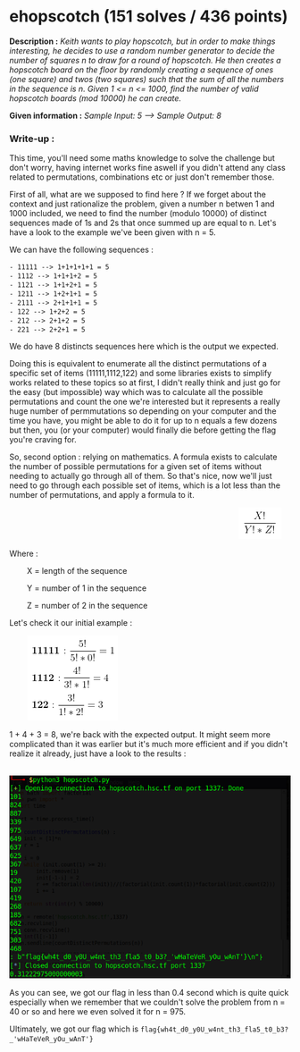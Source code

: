 # ehopscotch (151 solves / 436 points)
**Description :** *Keith wants to play hopscotch, but in order to make things interesting, he decides to use a random number generator to decide the number of squares n to draw for a round of hopscotch. He then creates a hopscotch board on the floor by randomly creating a sequence of ones (one square) and twos (two squares) such that the sum of all the numbers in the sequence is n. Given 1 <= n <= 1000, find the number of valid hopscotch boards (mod 10000) he can create.*

**Given information :** *Sample Input: 5 --> Sample Output: 8*

### Write-up :
This time, you'll need some maths knowledge to solve the challenge but don't worry, having internet works fine aswell if you didn't attend any class related to permutations, combinations etc or just don't remember those.

First of all, what are we supposed to find here ? If we forget about the context and just rationalize the problem, given a number n betwen 1 and 1000 included, we need to find the number (modulo 10000) of distinct sequences made of 1s and 2s that once summed up are equal to n. Let's have a look to the example we've been given with n = 5.

We can have the following sequences :

    - 11111 --> 1+1+1+1+1 = 5
    - 1112 --> 1+1+1+2 = 5
    - 1121 --> 1+1+2+1 = 5
    - 1211 --> 1+2+1+1 = 5
    - 2111 --> 2+1+1+1 = 5
    - 122 --> 1+2+2 = 5
    - 212 --> 2+1+2 = 5
    - 221 --> 2+2+1 = 5

We do have 8 distincts sequences here which is the output we expected.

Doing this is equivalent to enumerate all the distinct permutations of a specific set of items (11111,1112,122) and some libraries exists to simplify works related to these topics so at first, I didn't really think and just go for the easy (but impossible) way which was to calculate all the possible permutations and count the one we're interested but it represents a really huge number of permmutations so depending on your computer and the time you have, you might be able to do it for up to n equals a few dozens but then, you (or your computer) would finally die before getting the flag you're craving for.

So, second option : relying on mathematics. A formula exists to calculate the number of possible permutations for a given set of items without needing to actually go through all of them. So that's nice, now we'll just need to go through each possible set of items, which is a lot less than the number of permutations, and apply a formula to it.

&nbsp;&nbsp;&nbsp;&nbsp;&nbsp;&nbsp;&nbsp;&nbsp;&nbsp;&nbsp;&nbsp;&nbsp;&nbsp;&nbsp;&nbsp;&nbsp;&nbsp;&nbsp;&nbsp;&nbsp;&nbsp;&nbsp;&nbsp;&nbsp;&nbsp;&nbsp;&nbsp;&nbsp;&nbsp;&nbsp;&nbsp;&nbsp;&nbsp;&nbsp;&nbsp;&nbsp;&nbsp;&nbsp;&nbsp;&nbsp;&nbsp;&nbsp;&nbsp;&nbsp;&nbsp;&nbsp;&nbsp;&nbsp;&nbsp;&nbsp;&nbsp;&nbsp;&nbsp;&nbsp;&nbsp;&nbsp;&nbsp;&nbsp;&nbsp;&nbsp;&nbsp;&nbsp;&nbsp;&nbsp;&nbsp;&nbsp;&nbsp;&nbsp;&nbsp;&nbsp;&nbsp;&nbsp;&nbsp;&nbsp;&nbsp;&nbsp;&nbsp;&nbsp;&nbsp;&nbsp;&nbsp;&nbsp;&nbsp;&nbsp;&nbsp;&nbsp;&nbsp;&nbsp;&nbsp;&nbsp;&nbsp;&nbsp;&nbsp;&nbsp;&nbsp;&nbsp;&nbsp;&nbsp;&nbsp;&nbsp;&nbsp;&nbsp;&nbsp;&nbsp;![Fact](images/fact.png)

Where : 

&nbsp;&nbsp;&nbsp;&nbsp;&nbsp;&nbsp;&nbsp;&nbsp;X = length of the sequence

&nbsp;&nbsp;&nbsp;&nbsp;&nbsp;&nbsp;&nbsp;&nbsp;Y = number of 1 in the sequence

&nbsp;&nbsp;&nbsp;&nbsp;&nbsp;&nbsp;&nbsp;&nbsp;Z = number of 2 in the sequence

Let's check it our initial example :

&nbsp;&nbsp;&nbsp;&nbsp;&nbsp;&nbsp;&nbsp;&nbsp;![FactExample](images/factExample.png)

1 + 4 + 3 = 8, we're back with the expected output. It might seem more complicated than it was earlier but it's much more efficient and if you didn't realize it already, just have a look to the results :

&nbsp;&nbsp;&nbsp;&nbsp;&nbsp;&nbsp;&nbsp;&nbsp;![Results](images/results.png)

As you can see, we got our flag in less than 0.4 second which is quite quick especially when we remember that we couldn't solve the problem from n = 40 or so and here we even solved it for n = 975.

Ultimately, we got our flag which is `flag{wh4t_d0_y0U_w4nt_th3_fla5_t0_b3?_'wHaTeVeR_yOu_wAnT'}`
